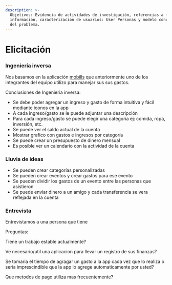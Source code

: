 ```yaml
---
description: >-
  Objetivos: Evidencia de actividades de investigación, referencias a fuentes de
  información, caracterización de usuarios: User Personas y modelo conceptual
  del problema.
---
```


# Elicitación

### Ingeniería inversa

Nos basamos en la aplicación [mobills](https://www.mobillsapp.com/es) que anteriormente uno de los integrantes del equipo utilizo para manejar sus sus gastos.

Conclusiones de Ingenieria inversa:

* Se debe poder agregar un ingreso y gasto de forma intuitiva y fácil mediante iconos en la app
* A cada ingreso/gasto se le puede adjuntar una descripción
* Para cada ingreso/gasto se puede elegir una categoría ej: comida, ropa, inversión, etc.
* Se puede ver el saldo actual de la cuenta
* Mostrar grafico con gastos e ingresos por categoría
* Se puede crear un presupuesto de dinero mensual
* Es posible ver un calendario con la actividad de la cuenta 

### Lluvia de ideas

* Se pueden crear categorías personalizadas 
* Se pueden crear eventos y crear gastos para ese evento
* Se pueden dividir los gastos de un evento entre las personas que asistieron
* Se puede enviar dinero a un amigo y cada transferencia se vera reflejada en la cuenta

### Entrevista

Entrevistamos a una persona que tiene

Preguntas:

Tiene un trabajo estable actualmente?

Ve necesario/util una aplicacion para llevar un registro de sus finanzas?

Se tomaria el tiempo de agragar un gasto a la app cada vez que lo realiza o seria imprescindible que la app lo agrege automaticamente por usted?

Que metodos de pago utiliza mas frecuentemente?





